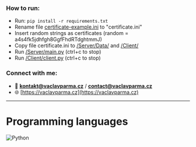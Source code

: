 <h3 align="left">How to run:</h3>

- Run: `pip install -r requirements.txt`
- Rename file [certificate-example.ini](certificate-example.ini) to "certificate.ini"
- Insert random strings as certificates (random = a4s4fk5jdhfgh8GgfFhdRTdghtmmJ)
- Copy file certificate.ini to [/Server/Data/](Server/Data/) and [/Client/](Client/)
- Run [/Server/main.py](Server/main.py) (ctrl+c to stop)
- Run [/Client/client.py](Client/client.py) (ctrl+c to stop)

<h3 align="left">Connect with me:</h3>

- 📧 **kontakt@vaclavparma.cz** / **contact@vaclavparma.cz**
- 🌐 [https://vaclavparma.cz](https://vaclavparma.cz)

---

# Programming languages

![Python](https://img.shields.io/badge/Python-FFD43B?style=for-the-badge&logo=python&logoColor=blue)
